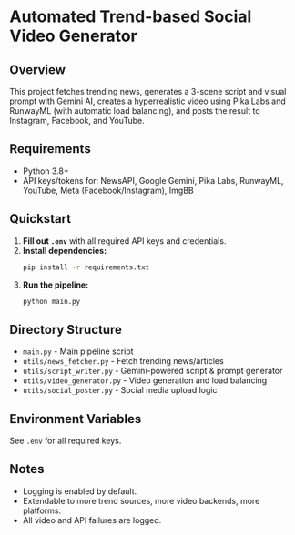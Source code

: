 # Automated Trend-based Social Video Generator

## Overview

This project fetches trending news, generates a 3-scene script and visual prompt with Gemini AI, creates a hyperrealistic video using Pika Labs and RunwayML (with automatic load balancing), and posts the result to Instagram, Facebook, and YouTube.

## Requirements

- Python 3.8+
- API keys/tokens for: NewsAPI, Google Gemini, Pika Labs, RunwayML, YouTube, Meta (Facebook/Instagram), ImgBB

## Quickstart

1. **Fill out `.env`** with all required API keys and credentials.
2. **Install dependencies:**
    ```sh
    pip install -r requirements.txt
    ```
3. **Run the pipeline:**
    ```sh
    python main.py
    ```

## Directory Structure

- `main.py` - Main pipeline script
- `utils/news_fetcher.py` - Fetch trending news/articles
- `utils/script_writer.py` - Gemini-powered script & prompt generator
- `utils/video_generator.py` - Video generation and load balancing
- `utils/social_poster.py` - Social media upload logic

## Environment Variables

See `.env` for all required keys.

## Notes

- Logging is enabled by default.
- Extendable to more trend sources, more video backends, more platforms.
- All video and API failures are logged.